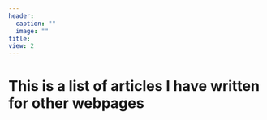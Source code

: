 ```yaml
---
header:
  caption: ""
  image: ""
title: 
view: 2
---
```

# This is a list of articles I have written for other webpages